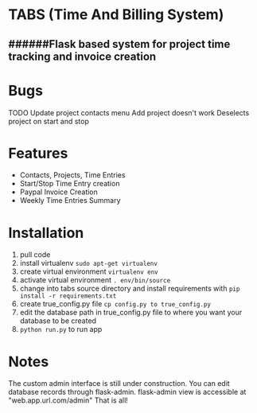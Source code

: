 TABS (Time And Billing System)
==============================
######Flask based system for project time tracking and invoice creation
------------------------------------------------------------------
# Bugs
TODO
Update project contacts menu
Add project doesn't work
Deselects project on start and stop


# Features
* Contacts, Projects, Time Entries
* Start/Stop Time Entry creation
* Paypal Invoice Creation
* Weekly Time Entries Summary

# Installation
1.  pull code
2.  install virtualenv `sudo apt-get virtualenv`
3.  create virtual environment `virtualenv env` 
4.  activate virtual environment `. env/bin/source`
5.  change into tabs source directory and install requirements with `pip install -r requirements.txt`
6.  create true_config.py file `cp config.py to true_config.py`
7.  edit the database path in true_config.py file to where you want your database to be created
8.  `python run.py` to run app

# Notes
The custom admin interface is still under construction. You can edit database records through flask-admin.
flask-admin view is accessible at "web.app.url.com/admin"
That is all!



